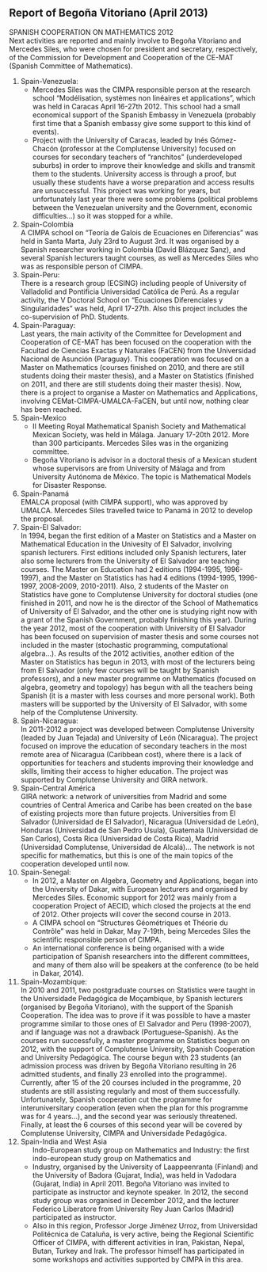 
<html><head>

 
<html xmlns="http://www.w3.org/1999/xhtml" xml:lang="en" lang="en">
  <head>
<meta http-equiv="Content-Type" content="text/html; charset=utf-8" />
    <meta http-equiv="Content-Type" content="text/html; charset=utf-8" />
<title>EMS-CDC The European Mathematical Society Committee for Developing Countries</title>

<LINK rel="stylesheet" href="style.css" type="text/css" title="style">

<body id=reportspage>

<?php include("../includes/topbit.php"); ?>

<h2>Report of Begoña Vitoriano (April 2013)</h2>
<p>
SPANISH COOPERATION ON MATHEMATICS 2012<br>
Next activities are reported and mainly involve to Begoña Vitoriano and Mercedes Siles, who were chosen for president and secretary, respectively, of the Commission for Development and Cooperation of the CE-MAT (Spanish Committee of Mathematics).
</p>
<ol>
<li>Spain-Venezuela: <br>
<ul>
<li>Mercedes Siles was the CIMPA responsible person at the research school “Modélisation, systèmes non linéaires et applications”, which was held in Caracas April 16-27th  2012. This school had a small economical support of the Spanish Embassy in Venezuela (probably first time that a Spanish embassy give some support to this kind of events). 
<li>Project with the University of Caracas, leaded by Inés Gómez-Chacón (professor at the Complutense University) focused on courses for secondary teachers of “ranchitos” (underdeveloped suburbs) in order to improve their knowledge and skills and transmit them to the students. University access is through a proof, but usually these students have a worse preparation and access results are unsuccessful. This project was working for years, but unfortunately last year there were some problems (political problems between the Venezuelan university and the Government, economic difficulties…) so it was stopped for a while. 
</ul>
<li>Spain-Colombia<br>
A CIMPA school on “Teoría de Galois de Ecuaciones en Diferencias” was held in Santa Marta, July 23rd  to August 3rd. It was organised by a Spanish researcher working in Colombia (David Blázquez Sanz), and several Spanish lecturers taught courses, as well as Mercedes Siles who was as responsible person of CIMPA.
<li>Spain-Peru:<br>
There is a research group (ECSING) including people of University of Valladolid and Pontificia Universidad Católica de Perú. As a regular activity, the V Doctoral School on “Ecuaciones Diferenciales y Singularidades” was held, April 17-27th. Also this project includes the co-supervision of PhD. Students.
<li>Spain-Paraguay:<br>
Last years, the main activity of the Committee for Development and Cooperation of CE-MAT has been focused on the cooperation with the Facultad de  Ciencias Exactas y Naturales (FaCEN) from the Universidad Nacional de Asunción (Paraguay). This cooperation was focused on a Master on Mathematics (courses finished on 2010, and there are still students doing their master thesis), and a Master on Statistics (finished on 2011, and there are still students doing their master thesis). Now, there is a project to organise a Master on Mathematics and Applications, involving CEMat-CIMPA-UMALCA-FaCEN, but until now, nothing clear has been reached.
<li>Spain-Mexico<br>
<ul>
<li>II Meeting Royal Mathematical Spanish Society and Mathematical Mexican Society, was held in Málaga. January 17-20th 2012. More than 300 participants. Mercedes Siles was in the organizing committee.
<li>Begoña Vitoriano is advisor in a doctoral thesis of a Mexican student whose supervisors are from University of Málaga and from University Autónoma de México. The topic is Mathematical Models for Disaster Response.
</ul>
<li>Spain-Panamá<br>
EMALCA proposal (with CIMPA support), who was approved by UMALCA. Mercedes Siles travelled twice to Panamá in 2012 to develop the proposal.
<li>Spain-El Salvador: <br>
In 1994, began the first edition of a Master on Statistics and a Master on Mathematical Education in the Univesity of El Salvador, involving spanish lecturers. First editions included only Spanish lecturers, later also some lecturers from the University of El Salvador are teaching courses. The Master on Education had 2 editions (1994-1995, 1996-1997), and the Master on Statistics has had 4 editions (1994-1995, 1996-1997, 2008-2009, 2010-2011). Also, 2 students of the Master on Statistics have gone to Complutense University for doctoral studies (one finished in 2011, and now he is the director of the School of Mathematics of University of El Salvador, and the other one is studying right now with a grant of the Spanish Government, probably finishing this year).  During the year 2012, most of the cooperation with University of El Salvador has been focused on supervision of master thesis and some courses not included in the master (stochastic programming, computational algebra…). As results of the 2012 activities, another edition of the Master on Statistics has begun in 2013, with most of the lecturers being from El Salvador (only few courses will be taught by Spanish professors), and a new master programme on Mathematics (focused on algebra, geometry and topology) has begun with all the teachers being Spanish (it is a master with less courses and more personal work). Both masters will be supported by the University of El Salvador, with some help of the Complutense University.
<li>Spain-Nicaragua:<br>
In 2011-2012 a project was developed between Complutense University (leaded by Juan Tejada) and University of León (Nicaragua).  The project focused on improve the education of secondary teachers in the most remote area of Nicaragua (Caribbean cost), where there is a lack of opportunities for teachers and students improving their knowledge and skills, limiting their access to higher education. The project was supported by Complutense University and GIRA network.
<li>Spain-Central América<br>
GIRA network: a network of universities from Madrid and some countries of Central America and Caribe has been created on the base of existing projects more than future projects. Universities from El Salvador (Universidad de El Salvador), Nicaragua (Universidad de León), Honduras (Universidad de San Pedro Usula), Guatemala (Universidad de San Carlos), Costa Rica (Universidad de Costa Rica), Madrid (Universidad Complutense, Universidad de Alcalá)… The network is not specific for mathematics, but this is one of the main topics of the cooperation developed until now.
<li>Spain-Senegal: <br>
<ul>
<li>In 2012, a  Master on Algebra, Geometry and Applications, began into the University of Dakar, with European lecturers and organised by Mercedes Siles. Economic support for 2012 was mainly from a cooperation Project of AECID, which closed the projects at the end of 2012. Other projects will cover the second course in 2013. 
<li>A CIMPA school on “Structures Géométriques et Théorie du Contrôle” was held in Dakar, May 7-19th, being Mercedes Siles the scientific responsible person of CIMPA.
<li>An international conference is being organised with a wide participation of Spanish researchers into the different committees, and many of them also will be speakers at the conference (to be held in Dakar, 2014).
</ul>
<li>Spain-Mozambique: <br>
In 2010 and 2011, two postgraduate courses on Statistics were taught in the Universidade Pedagógica de Moçambique, by Spanish lecturers (organised by Begoña Vitoriano), with the support of the Spanish Cooperation. The idea was to prove if it was possible to have a master programme similar to those ones of El Salvador and Peru (1998-2007), and if language was not a drawback (Portuguese-Spanish). As the courses run successfully, a master programme on Statistics begun on 2012, with the support of Complutense University, Spanish Cooperation and University Pedagógica. The course begun with 23 students (an admission process was driven by Begoña Vitoriano resulting in 26 admitted students, and finally 23 enrolled into the programme). Currently, after 15 of the 20 courses included in the programme, 20 students are still assisting regularly and most of them successfully. Unfortunately, Spanish cooperation cut the programme for interuniversitary cooperation (even when the plan for this programme was for 4 years…), and the second year was seriously threatened. Finally, at least the 6 courses of this second year will be covered by Complutense University, CIMPA and Universidade Pedagógica.
<li>Spain-India and West Asia<br>
<ul>Indo-European study group on Mathematics and Industry: the first indo-european study group on Mathematics and <li>Industry, organised by the University of Laappeenranta (Finland) and the University of Badora (Gujarat, India), was held in Vadodara (Gujarat, India) in April 2011. Begoña Vitoriano was invited to participate as instructor and keynote speaker. In 2012, the second study group was organised in December 2012, and the lecturer Federico Liberatore from University Rey Juan Carlos (Madrid) participated as instructor.
<li>Also in this region, Professor Jorge Jiménez Urroz, from Universidad Politécnica de Cataluña, is very active, being the Regional Scientific Officer of CIMPA, with different activities in Iran, Pakistan, Nepal, Butan, Turkey and Irak. The professor himself has participated in some workshops and activities supported by CIMPA in this area.
</ul></ul>
</p>

<?php include("../includes/bottombit.php"); ?>


</body>
</html>
